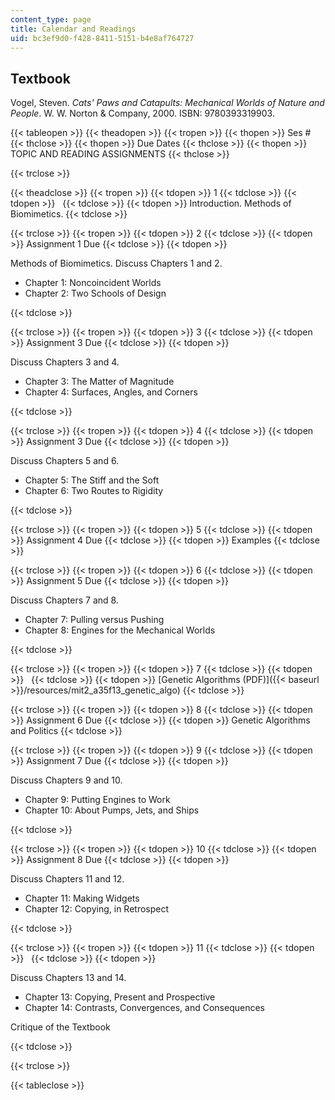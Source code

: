 ```yaml
---
content_type: page
title: Calendar and Readings
uid: bc3ef9d0-f428-8411-5151-b4e8af764727
---
```


Textbook
--------

Vogel, Steven. _Cats' Paws and Catapults: Mechanical Worlds of Nature and People_. W. W. Norton & Company, 2000. ISBN: 9780393319903.

{{< tableopen >}}
{{< theadopen >}}
{{< tropen >}}
{{< thopen >}}
Ses #
{{< thclose >}}
{{< thopen >}}
Due Dates
{{< thclose >}}
{{< thopen >}}
TOPIC AND READING ASSIGNMENTS
{{< thclose >}}

{{< trclose >}}

{{< theadclose >}}
{{< tropen >}}
{{< tdopen >}}
1
{{< tdclose >}}
{{< tdopen >}}
 
{{< tdclose >}}
{{< tdopen >}}
Introduction. Methods of Biomimetics.
{{< tdclose >}}

{{< trclose >}}
{{< tropen >}}
{{< tdopen >}}
2
{{< tdclose >}}
{{< tdopen >}}
Assignment 1 Due
{{< tdclose >}}
{{< tdopen >}}


Methods of Biomimetics. Discuss Chapters 1 and 2.

*   Chapter 1: Noncoincident Worlds
*   Chapter 2: Two Schools of Design


{{< tdclose >}}

{{< trclose >}}
{{< tropen >}}
{{< tdopen >}}
3
{{< tdclose >}}
{{< tdopen >}}
Assignment 3 Due
{{< tdclose >}}
{{< tdopen >}}


Discuss Chapters 3 and 4.

*   Chapter 3: The Matter of Magnitude
*   Chapter 4: Surfaces, Angles, and Corners


{{< tdclose >}}

{{< trclose >}}
{{< tropen >}}
{{< tdopen >}}
4
{{< tdclose >}}
{{< tdopen >}}
Assignment 3 Due
{{< tdclose >}}
{{< tdopen >}}


Discuss Chapters 5 and 6.

*   Chapter 5: The Stiff and the Soft
*   Chapter 6: Two Routes to Rigidity


{{< tdclose >}}

{{< trclose >}}
{{< tropen >}}
{{< tdopen >}}
5
{{< tdclose >}}
{{< tdopen >}}
Assignment 4 Due
{{< tdclose >}}
{{< tdopen >}}
Examples
{{< tdclose >}}

{{< trclose >}}
{{< tropen >}}
{{< tdopen >}}
6
{{< tdclose >}}
{{< tdopen >}}
Assignment 5 Due
{{< tdclose >}}
{{< tdopen >}}


Discuss Chapters 7 and 8.

*   Chapter 7: Pulling versus Pushing
*   Chapter 8: Engines for the Mechanical Worlds


{{< tdclose >}}

{{< trclose >}}
{{< tropen >}}
{{< tdopen >}}
7
{{< tdclose >}}
{{< tdopen >}}
 
{{< tdclose >}}
{{< tdopen >}}
[Genetic Algorithms (PDF)]({{< baseurl >}}/resources/mit2_a35f13_genetic_algo)
{{< tdclose >}}

{{< trclose >}}
{{< tropen >}}
{{< tdopen >}}
8
{{< tdclose >}}
{{< tdopen >}}
Assignment 6 Due
{{< tdclose >}}
{{< tdopen >}}
Genetic Algorithms and Politics
{{< tdclose >}}

{{< trclose >}}
{{< tropen >}}
{{< tdopen >}}
9
{{< tdclose >}}
{{< tdopen >}}
Assignment 7 Due
{{< tdclose >}}
{{< tdopen >}}


Discuss Chapters 9 and 10.

*   Chapter 9: Putting Engines to Work
*   Chapter 10: About Pumps, Jets, and Ships


{{< tdclose >}}

{{< trclose >}}
{{< tropen >}}
{{< tdopen >}}
10
{{< tdclose >}}
{{< tdopen >}}
Assignment 8 Due
{{< tdclose >}}
{{< tdopen >}}


Discuss Chapters 11 and 12.

*   Chapter 11: Making Widgets
*   Chapter 12: Copying, in Retrospect


{{< tdclose >}}

{{< trclose >}}
{{< tropen >}}
{{< tdopen >}}
11
{{< tdclose >}}
{{< tdopen >}}
 
{{< tdclose >}}
{{< tdopen >}}


Discuss Chapters 13 and 14.

*   Chapter 13: Copying, Present and Prospective
*   Chapter 14: Contrasts, Convergences, and Consequences

Critique of the Textbook


{{< tdclose >}}

{{< trclose >}}

{{< tableclose >}}